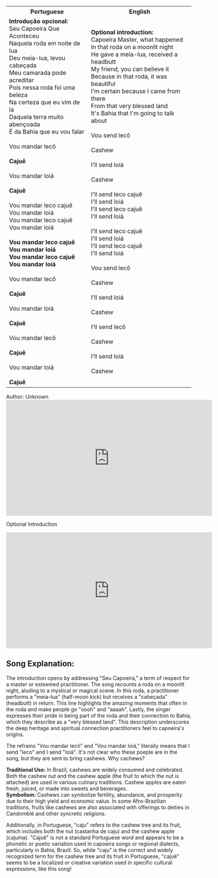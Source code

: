 <table class="capoeira-table">
    <tr class="header-row">
        <th>Portuguese</th>
        <th>English</th>
    </tr>
    <tr>
        <td>
            <strong>Introdução opcional:<br>
            </strong>Seu Capoeira Que Aconteceu<br>
            Naquela roda em noite de lua<br>
            Deu meia-lua, levou cabeçada<br>
            Meu camarada pode acreditar<br>
            Pois nessa roda foi uma beleza<br>
            Na certeza que eu vim de la<br>
            Daquela terra muito abençoada<br>
            É da Bahia que eu vou falar<br>
            <br>
            Vou mandar lecô<br>
            <br>
            <strong>Cajuê</strong><br>
            <br>
            Vou mandar loiá<br>
            <br>
            <strong>Cajuê</strong><br>
            <br>
            Vou mandar leco cajuê<br>
            Vou mandar loiá<br>
            Vou mandar leco cajuê<br>
            Vou mandar loiá<br>
            <br>
            <strong>Vou mandar leco cajuê<br>
            Vou mandar loiá<br>
            Vou mandar leco cajuê<br>
            Vou mandar loiá</strong><br>
            <br>
            Vou mandar lecô<br>
            <br>
            <strong>Cajuê</strong><br>
            <br>
            Vou mandar loiá<br>
            <br>
            <strong>Cajuê</strong><br>
            <br>
            Vou mandar lecô<br>
            <br>
            <strong>Cajuê</strong><br>
            <br>
            Vou mandar loiá<br>
            <br>
            <strong>Cajuê</strong>
        </td>
        <td>
            <strong>Optional introduction:</strong><br>
            Capoeira Master, what happened<br>
            In that roda on a moonlit night<br>
            He gave a meia-lua, received a headbutt<br>
            My friend, you can believe it<br>
            Because in that roda, it was beautiful<br>
            I'm certain because I came from there<br>
            From that very blessed land<br>
            It's Bahia that I'm going to talk about<br>
            <br>
            Vou send lecô<br>
            <br>
            Cashew<br>
            <br>
            I'll send loiá<br>
            <br>
            Cashew<br>
            <br>
            I'll send leco cajuê<br>
            I'll send loiá<br>
            I'll send leco cajuê<br>
            I'll send loiá<br>
            <br>
            I'll send leco cajuê<br>
            I'll send loiá<br>
            I'll send leco cajuê<br>
            I'll send loiá<br>
            <br>
            Vou send lecô<br>
            <br>
            Cashew<br>
            <br>
            I'll send loiá<br>
            <br>
            Cashew<br>
            <br>
            I'll send lecô<br>
            <br>
            Cashew<br>
            <br>
            I'll send loiá<br>
            <br>
            Cashew
        </td>
    </tr>
</table>

<figcaption>
Author: Unknown
</figcaption>

<iframe width="560" height="315" src="https://www.youtube.com/embed/mv8Jr-BHGzg" title="YouTube video player" frameborder="0" allow="accelerometer; autoplay; clipboard-write; encrypted-media; gyroscope; picture-in-picture" allowfullscreen></iframe>

Optional Introduction

<iframe width="560" height="315" src="https://www.youtube.com/embed/YRe9t2OFaXU" title="YouTube video player" frameborder="0" allow="accelerometer; autoplay; clipboard-write; encrypted-media; gyroscope; picture-in-picture" allowfullscreen></iframe>

## Song Explanation:

The introduction opens by addressing "Seu Capoeira," a term of respect for a master or esteemed practitioner. The song recounts a roda on a moonlit night, aluding to a mystical or magical scene. In this roda, a practitioner performs a "meia-lua" (half-moon kick) but receives a "cabeçada" (headbutt) in return. This line highlights the amazing moments that often in the roda and make people go "oooh" and "aaaah". Lastly, the singer expresses their pride in being part of the roda and their connection to Bahia, which they describe as a "very blessed land". This description underscores the deep heritage and spiritual connection practitioners feel to capoeira's origins.

The refrains "Vou mandar lecô" and "Vou mandar loiá," literally means that I send "leco" and I send "loiá". It's not clear who these poeple are in the song, but they are sent to bring cashews. Why cachews?

**Traditional Use:** In Brazil, cashews are widely consumed and celebrated. Both the cashew nut and the cashew apple (the fruit to which the nut is attached) are used in various culinary traditions. Cashew apples are eaten fresh, juiced, or made into sweets and beverages.  
**Symbolism:** Cashews can symbolize fertility, abundance, and prosperity due to their high yield and economic value. In some Afro-Brazilian traditions, fruits like cashews are also associated with offerings to deities in Candomblé and other syncretic religions.

Additionally, in Portuguese, "caju" refers to the cashew tree and its fruit, which includes both the nut (castanha de caju) and the cashew apple (cajuína). "Cajuê" is not a standard Portuguese word and appears to be a phonetic or poetic variation used in capoeira songs or regional dialects, particularly in Bahia, Brazil. So, while "caju" is the correct and widely recognized term for the cashew tree and its fruit in Portuguese, "cajuê" seems to be a localized or creative variation used in specific cultural expressions, like this song!